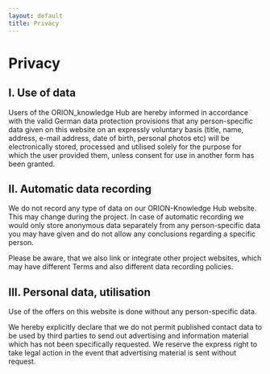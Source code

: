 ```yaml
---
layout: default
title: Privacy
---
```

# Privacy

## I. Use of data

Users of the ORION_knowledge Hub are hereby informed in accordance with the valid German data protection provisions that any person-specific data given on this website on an expressly voluntary basis (title, name, address, e-mail address, date of birth, personal photos etc) will be electronically stored, processed and utilised solely for the purpose for which the user provided them, unless consent for use in another form has been granted.

## II. Automatic data recording

We do not record any type of data on our ORION-Knowledge Hub website.
This may change during the project.
In case of automatic recording we would only store anonymous data separately from any person-specific data you may have given and do not allow any conclusions regarding a specific person.

Please be aware, that we also link or integrate other project websites, which may have different Terms and also different data recording policies.  
 
## III. Personal data, utilisation

Use of the offers on this website is done without any person-specific data.

We hereby explicitly declare that we do not permit published contact data to be used by third parties to send out advertising and information material which has not been specifically requested. We reserve the express right to take legal action in the event that advertising material is sent without request.